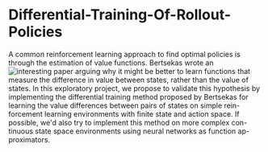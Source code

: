 # Differential-Training-Of-Rollout-Policies
A common reinforcement learning approach to find optimal policies
is through the estimation of value functions. Bertsekas wrote an ![interesting paper](http://citeseerx.ist.psu.edu/viewdoc/download?doi=10.1.1.67.2646&rep=rep1&type=pdf) 
arguing why it might be better to learn functions that
measure the difference in value between states, rather than the value of
states. In this exploratory project, we propose to validate this hypothesis
by implementing the differential training method proposed by Bertsekas
for learning the value differences between pairs of states on simple rein-
forcement learning environments with finite state and action space. If
possible, we'd also try to implement this method on more complex con-
tinuous state space environments using neural networks as function ap-
proximators.

